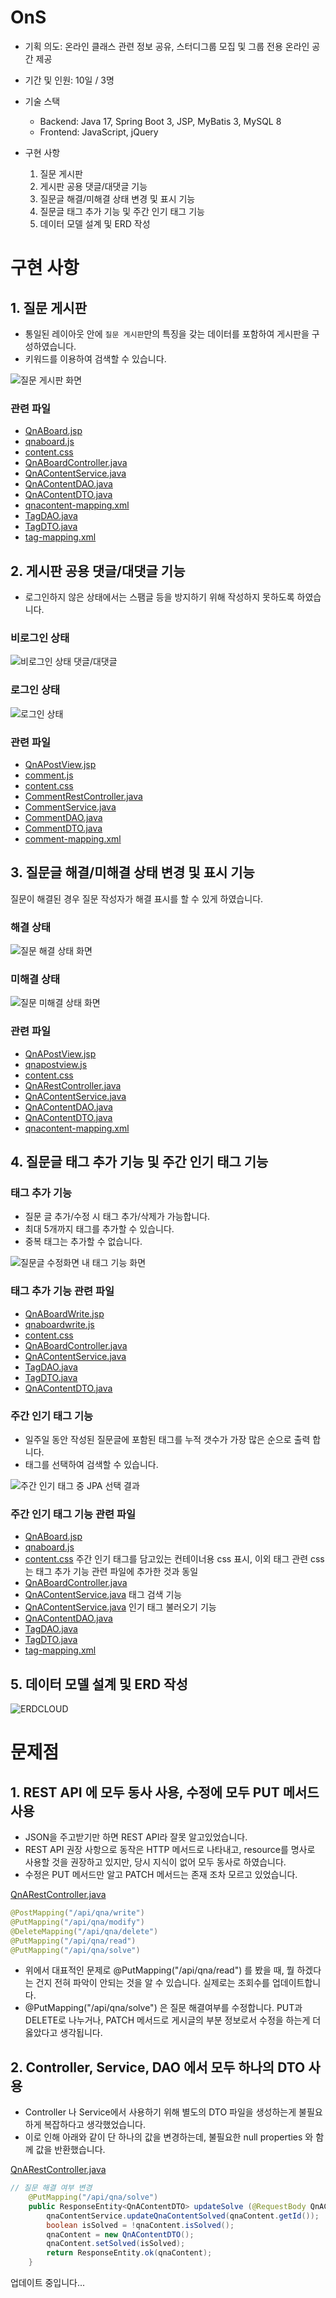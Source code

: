# OnS

- 기획 의도: 온라인 클래스 관련 정보 공유, 스터디그룹 모집 및 그룹 전용 온라인 공간 제공
- 기간 및 인원: 10일 / 3명

- 기술 스택
  - Backend: Java 17, Spring Boot 3, JSP, MyBatis 3, MySQL 8
  - Frontend: JavaScript, jQuery

- 구현 사항
  1. 질문 게시판
  2. 게시판 공용 댓글/대댓글 기능
  3. 질문글 해결/미해결 상태 변경 및 표시 기능
  4. 질문글 태그 추가 기능 및 주간 인기 태그 기능
  5. 데이터 모델 설계 및 ERD 작성

# 구현 사항

## 1. 질문 게시판

- 통일된 레이아웃 안에 `질문 게시판`만의 특징을 갖는 데이터를 포함하여 게시판을 구성하였습니다.
- 키워드를 이용하여 검색할 수 있습니다.

![질문 게시판 화면](https://github.com/kdtkdt/OnS/assets/135004614/a3c089e5-1663-4adc-b3f6-67355751876e)

### 관련 파일

- [QnABoard.jsp](https://github.com/kdtkdt/OnS/blob/%EC%A0%95%EC%84%B1%EA%B5%AD/OnS/src/main/webapp/WEB-INF/view/QnABoard.jsp)
- [qnaboard.js](https://github.com/kdtkdt/OnS/blob/%EC%A0%95%EC%84%B1%EA%B5%AD/OnS/src/main/resources/static/js/qnaboard.js)
- [content.css](https://github.com/kdtkdt/OnS/blob/%EC%A0%95%EC%84%B1%EA%B5%AD/OnS/src/main/resources/static/css/content.css#L145)
- [QnABoardController.java](https://github.com/kdtkdt/OnS/blob/%EC%A0%95%EC%84%B1%EA%B5%AD/OnS/src/main/java/com/ons/study/controller/QnABoardController.java#L29)
- [QnAContentService.java](https://github.com/kdtkdt/OnS/blob/%EC%A0%95%EC%84%B1%EA%B5%AD/OnS/src/main/java/com/ons/study/service/QnAContentService.java)
- [QnAContentDAO.java](https://github.com/kdtkdt/OnS/blob/%EC%A0%95%EC%84%B1%EA%B5%AD/OnS/src/main/java/com/ons/study/dao/QnAContentDAO.java)
- [QnAContentDTO.java](https://github.com/kdtkdt/OnS/blob/%EC%A0%95%EC%84%B1%EA%B5%AD/OnS/src/main/java/com/ons/study/dto/QnAContentDTO.java)
- [qnacontent-mapping.xml](https://github.com/kdtkdt/OnS/blob/%EC%A0%95%EC%84%B1%EA%B5%AD/OnS/src/main/resources/mybatis/mapper/qnacontent-mapping.xml)
- [TagDAO.java](https://github.com/kdtkdt/OnS/blob/%EC%A0%95%EC%84%B1%EA%B5%AD/OnS/src/main/java/com/ons/study/dao/TagDAO.java)
- [TagDTO.java](https://github.com/kdtkdt/OnS/blob/%EC%A0%95%EC%84%B1%EA%B5%AD/OnS/src/main/java/com/ons/study/dto/TagDTO.java)
- [tag-mapping.xml](https://github.com/kdtkdt/OnS/blob/%EC%A0%95%EC%84%B1%EA%B5%AD/OnS/src/main/resources/mybatis/mapper/tag-mapping.xml)

## 2. 게시판 공용 댓글/대댓글 기능

- 로그인하지 않은 상태에서는 스팸글 등을 방지하기 위해 작성하지 못하도록 하였습니다.

### 비로그인 상태

![비로그인 상태 댓글/대댓글](https://github.com/kdtkdt/OnS/assets/135004614/a4f6d05d-b7dc-486a-92b2-98c1eda0351f)

### 로그인 상태

![로그인 상태](https://github.com/kdtkdt/OnS/assets/135004614/089dc8b5-e1b1-4864-82e5-c5ee29e9ee25)

### 관련 파일

- [QnAPostView.jsp](https://github.com/kdtkdt/OnS/blob/%EC%A0%95%EC%84%B1%EA%B5%AD/OnS/src/main/webapp/WEB-INF/view/QnAPostView.jsp#L93)
- [comment.js](https://github.com/kdtkdt/OnS/blob/%EC%A0%95%EC%84%B1%EA%B5%AD/OnS/src/main/resources/static/js/comment.js)
- [content.css](https://github.com/kdtkdt/OnS/blob/%EC%A0%95%EC%84%B1%EA%B5%AD/OnS/src/main/resources/static/css/content.css#L253-L303)
- [CommentRestController.java](https://github.com/kdtkdt/OnS/blob/%EC%A0%95%EC%84%B1%EA%B5%AD/OnS/src/main/java/com/ons/study/controller/CommentRestController.java)
- [CommentService.java](https://github.com/kdtkdt/OnS/blob/%EC%A0%95%EC%84%B1%EA%B5%AD/OnS/src/main/java/com/ons/study/service/CommentService.java)
- [CommentDAO.java](https://github.com/kdtkdt/OnS/blob/%EC%A0%95%EC%84%B1%EA%B5%AD/OnS/src/main/java/com/ons/study/dao/CommentDAO.java)
- [CommentDTO.java](https://github.com/kdtkdt/OnS/blob/%EC%A0%95%EC%84%B1%EA%B5%AD/OnS/src/main/java/com/ons/study/dto/CommentDTO.java)
- [comment-mapping.xml](https://github.com/kdtkdt/OnS/blob/%EC%A0%95%EC%84%B1%EA%B5%AD/OnS/src/main/resources/mybatis/mapper/comment-mapping.xml)

## 3. 질문글 해결/미해결 상태 변경 및 표시 기능

질문이 해결된 경우 질문 작성자가 해결 표시를 할 수 있게 하였습니다.

### 해결 상태

![질문 해결 상태 화면](https://github.com/kdtkdt/OnS/assets/135004614/50ebeb4e-00da-4ff2-b819-3e87ee3b8955)

### 미해결 상태

![질문 미해결 상태 화면](https://github.com/kdtkdt/OnS/assets/135004614/76cb6683-1b48-4110-842f-18fafab403de)

### 관련 파일

- [QnAPostView.jsp](https://github.com/kdtkdt/OnS/blob/%EC%A0%95%EC%84%B1%EA%B5%AD/OnS/src/main/webapp/WEB-INF/view/QnAPostView.jsp#L53-L60)
- [qnapostview.js](https://github.com/kdtkdt/OnS/blob/%EC%A0%95%EC%84%B1%EA%B5%AD/OnS/src/main/resources/static/js/qnapostview.js#L90-L100)
- [content.css](https://github.com/kdtkdt/OnS/blob/%EC%A0%95%EC%84%B1%EA%B5%AD/OnS/src/main/resources/static/css/content.css#L309-L373)
- [QnARestController.java](https://github.com/kdtkdt/OnS/blob/%EC%A0%95%EC%84%B1%EA%B5%AD/OnS/src/main/java/com/ons/study/controller/QnARestController.java#L100-L107)
- [QnAContentService.java](https://github.com/kdtkdt/OnS/blob/%EC%A0%95%EC%84%B1%EA%B5%AD/OnS/src/main/java/com/ons/study/service/QnAContentService.java#L115-L117)
- [QnAContentDAO.java](https://github.com/kdtkdt/OnS/blob/%EC%A0%95%EC%84%B1%EA%B5%AD/OnS/src/main/java/com/ons/study/dao/QnAContentDAO.java#L28)
- [QnAContentDTO.java](https://github.com/kdtkdt/OnS/blob/%EC%A0%95%EC%84%B1%EA%B5%AD/OnS/src/main/java/com/ons/study/dto/QnAContentDTO.java#L18)
- [qnacontent-mapping.xml](https://github.com/kdtkdt/OnS/blob/%EC%A0%95%EC%84%B1%EA%B5%AD/OnS/src/main/resources/mybatis/mapper/qnacontent-mapping.xml#L104-L106)

## 4. 질문글 태그 추가 기능 및 주간 인기 태그 기능

### 태그 추가 기능

- 질문 글 추가/수정 시 태그 추가/삭제가 가능합니다.
- 최대 5개까지 태그를 추가할 수 있습니다.
- 중복 태그는 추가할 수 없습니다.

![질문글 수정화면 내 태그 기능 화면](https://github.com/kdtkdt/OnS/assets/135004614/57af2a60-5953-4c11-ba0d-a7b4a43c81ed)

### 태그 추가 기능 관련 파일
- [QnABoardWrite.jsp](https://github.com/kdtkdt/OnS/blob/%EC%A0%95%EC%84%B1%EA%B5%AD/OnS/src/main/webapp/WEB-INF/view/QnABoardWrite.jsp#L46-L51)
- [qnaboardwrite.js](https://github.com/kdtkdt/OnS/blob/%EC%A0%95%EC%84%B1%EA%B5%AD/OnS/src/main/resources/static/js/qnaboardwrite.js#L38-L105)
- [content.css](https://github.com/kdtkdt/OnS/blob/%EC%A0%95%EC%84%B1%EA%B5%AD/OnS/src/main/resources/static/css/content.css#L202-L214)
- [QnABoardController.java](https://github.com/kdtkdt/OnS/blob/%EC%A0%95%EC%84%B1%EA%B5%AD/OnS/src/main/java/com/ons/study/controller/QnABoardController.java#L84)
- [QnAContentService.java](https://github.com/kdtkdt/OnS/blob/%EC%A0%95%EC%84%B1%EA%B5%AD/OnS/src/main/java/com/ons/study/service/QnAContentService.java#L95-L104)
- [TagDAO.java](https://github.com/kdtkdt/OnS/blob/%EC%A0%95%EC%84%B1%EA%B5%AD/OnS/src/main/java/com/ons/study/dao/TagDAO.java)
- [TagDTO.java](https://github.com/kdtkdt/OnS/blob/%EC%A0%95%EC%84%B1%EA%B5%AD/OnS/src/main/java/com/ons/study/dto/TagDTO.java)
- [QnAContentDTO.java](https://github.com/kdtkdt/OnS/blob/%EC%A0%95%EC%84%B1%EA%B5%AD/OnS/src/main/java/com/ons/study/dto/QnAContentDTO.java#L20)

### 주간 인기 태그 기능

- 일주일 동안 작성된 질문글에 포함된 태그를 누적 갯수가 가장 많은 순으로 출력 합니다.
- 태그를 선택하여 검색할 수 있습니다.

![주간 인기 태그 중 JPA 선택 결과](https://github.com/kdtkdt/OnS/assets/135004614/27d98cfc-4754-4b6e-b005-f2fdacba0c9b)

### 주간 인기 태그 기능 관련 파일
- [QnABoard.jsp](https://github.com/kdtkdt/OnS/blob/%EC%A0%95%EC%84%B1%EA%B5%AD/OnS/src/main/webapp/WEB-INF/view/QnABoard.jsp#L107-L116)
- [qnaboard.js](https://github.com/kdtkdt/OnS/blob/%EC%A0%95%EC%84%B1%EA%B5%AD/OnS/src/main/resources/static/js/qnaboard.js#L36-L56)
- [content.css](https://github.com/kdtkdt/OnS/blob/%EC%A0%95%EC%84%B1%EA%B5%AD/OnS/src/main/resources/static/css/content.css#L161-L173) 주간 인기 태그를 담고있는 컨테이너용 css 표시, 이외 태그 관련 css 는 태그 추가 기능 관련 파일에 추가한 것과 동일
- [QnABoardController.java](https://github.com/kdtkdt/OnS/blob/%EC%A0%95%EC%84%B1%EA%B5%AD/OnS/src/main/java/com/ons/study/controller/QnABoardController.java#L39-L48)
- [QnAContentService.java](https://github.com/kdtkdt/OnS/blob/%EC%A0%95%EC%84%B1%EA%B5%AD/OnS/src/main/java/com/ons/study/service/QnAContentService.java#L33-L39) 태그 검색 기능
- [QnAContentService.java](https://github.com/kdtkdt/OnS/blob/%EC%A0%95%EC%84%B1%EA%B5%AD/OnS/src/main/java/com/ons/study/service/QnAContentService.java#L106-L109) 인기 태그 불러오기 기능
- [QnAContentDAO.java](https://github.com/kdtkdt/OnS/blob/%EC%A0%95%EC%84%B1%EA%B5%AD/OnS/src/main/java/com/ons/study/dao/QnAContentDAO.java)
- [TagDAO.java](https://github.com/kdtkdt/OnS/blob/%EC%A0%95%EC%84%B1%EA%B5%AD/OnS/src/main/java/com/ons/study/dao/TagDAO.java#L16)
- [TagDTO.java](https://github.com/kdtkdt/OnS/blob/%EC%A0%95%EC%84%B1%EA%B5%AD/OnS/src/main/java/com/ons/study/dto/TagDTO.java)
- [tag-mapping.xml](https://github.com/kdtkdt/OnS/blob/%EC%A0%95%EC%84%B1%EA%B5%AD/OnS/src/main/resources/mybatis/mapper/tag-mapping.xml#L26-L34)

## 5. 데이터 모델 설계 및 ERD 작성

![ERDCLOUD](https://github.com/kdtkdt/OnS/assets/135004614/d4e6dafd-be1d-4983-8b93-826f4481f6c2)

# 문제점

## 1. REST API 에 모두 동사 사용, 수정에 모두 PUT 메서드 사용

- JSON을 주고받기만 하면 REST API라 잘못 알고있었습니다.
- REST API 권장 사항으로 동작은 HTTP 메서드로 나타내고, resource를 명사로 사용할 것을 권장하고 있지만, 당시 지식이 없어 모두 동사로 하였습니다.
- 수정은 PUT 메서드만 알고 PATCH 메서드는 존재 조차 모르고 있었습니다.

[QnARestController.java](https://github.com/kdtkdt/OnS/blob/%EC%A0%95%EC%84%B1%EA%B5%AD/OnS/src/main/java/com/ons/study/controller/QnARestController.java)

```java
@PostMapping("/api/qna/write")
@PutMapping("/api/qna/modify")
@DeleteMapping("/api/qna/delete")
@PutMapping("/api/qna/read")
@PutMapping("/api/qna/solve")
```

- 위에서 대표적인 문제로 @PutMapping("/api/qna/read") 를 봤을 때, 뭘 하겠다는 건지 전혀 파악이 안되는 것을 알 수 있습니다. 실제로는 조회수를 업데이트합니다.
- @PutMapping("/api/qna/solve") 은 질문 해결여부를 수정합니다. PUT과 DELETE로 나누거나, PATCH 메서드로 게시글의 부분 정보로서 수정을 하는게 더 옳았다고 생각됩니다.

## 2. Controller, Service, DAO 에서 모두 하나의 DTO 사용

- Controller 나 Service에서 사용하기 위해 별도의 DTO 파일을 생성하는게 불필요하게 복잡하다고 생각했었습니다.
- 이로 인해 아래와 같이 단 하나의 값을 변경하는데, 불필요한 null properties 와 함께 값을 반환했습니다.

[QnARestController.java](https://github.com/kdtkdt/OnS/blob/%EC%A0%95%EC%84%B1%EA%B5%AD/OnS/src/main/java/com/ons/study/controller/QnARestController.java#L100-L107)

```java
// 질문 해결 여부 변경
	@PutMapping("/api/qna/solve")
	public ResponseEntity<QnAContentDTO> updateSolve (@RequestBody QnAContentDTO qnaContent, HttpSession session) {
		qnaContentService.updateQnaContentSolved(qnaContent.getId());
		boolean isSolved = !qnaContent.isSolved();
		qnaContent = new QnAContentDTO();
		qnaContent.setSolved(isSolved);
		return ResponseEntity.ok(qnaContent);
	}
```

업데이트 중입니다...